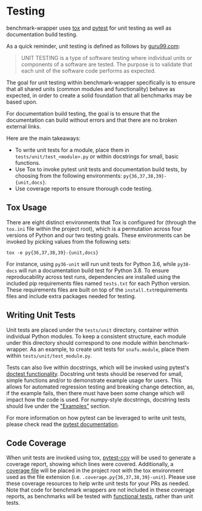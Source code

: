 # Testing

benchmark-wrapper uses [tox](https://pypi.org/project/tox/) and [pytest](https://docs.pytest.org/en/6.2.x/) for unit testing as well as documentation build testing.

As a quick reminder, unit testing is defined as follows by [guru99.com](https://www.guru99.com/unit-testing-guide.html):

> UNIT TESTING is a type of software testing where individual units or components of a software are tested. The purpose is to validate that each unit of the software code performs as expected.

The goal for unit testing within benchmark-wrapper specifically is to ensure that all shared units (common modules and functionality) behave as expected, in order to create a solid foundation that all benchmarks may be based upon.

For documentation build testing, the goal is to ensure that the documentation can build without errors and that there are no broken external links.

Here are the main takeaways:

* To write unit tests for a module, place them in ``tests/unit/test_<module>.py`` or within docstrings for small, basic functions.
* Use Tox to invoke pytest unit tests and documentation build tests, by choosing from the following environments: ``py{36,37,38,39}-{unit,docs}``.
* Use coverage reports to ensure thorough code testing.

## Tox Usage

There are eight distinct environments that Tox is configured for (through the ``tox.ini`` file within the project root), which is a permutation across four versions of Python and our two testing goals. These environments can be invoked by picking values from the following sets:

``tox -e py{36,37,38,39}-{unit,docs}``

For instance, using ``py36-unit`` will run unit tests for Python 3.6, while ``py38-docs`` will run a documentation build test for Python 3.8. To ensure reproducability across test runs, dependencies are installed using the included pip requirements files named ``tests.txt`` for each Python version. These requirements files are built on top of the ``install.txt``requirements files and include extra packages needed for testing.


## Writing Unit Tests

Unit tests are placed under the ``tests/unit`` directory, container within individual Python modules. To keep a consistent structure, each module under this directory should correspond to one module within benchmark-wrapper. As an example, to create unit tests for ``snafu.module``, place them within ``tests/unit/test_module.py``.

Tests can also live within docstrings, which will be invoked using pytest's [doctest functionality](https://docs.pytest.org/en/6.2.x/doctest.html). Docstring unit tests should be reserved for small, simple functions and/or to demonstrate example usage for users. This allows for automated regression testing and breaking change detection, as, if the example fails, then there must have been some change which will impact how the code is used. For numpy-style docstrings, docstring tests should live under the ["Examples"](https://numpydoc.readthedocs.io/en/latest/format.html#examples) section.

For more information on how pytest can be leveraged to write unit tests, please check read the [pytest documentation](https://docs.pytest.org/en/6.2.x/example/index.html).

## Code Coverage

When unit tests are invoked using tox, [pytest-cov](https://pytest-cov.readthedocs.io/en/latest/readme.html) will be used to generate a coverage report, showing which lines were covered. Additionally, a [coverage file](https://coverage.readthedocs.io/en/coverage-5.5/) will be placed in the project root with the tox environment used as the file extension (i.e. ``.coverage.py{36,37,38,39}-unit``). Please use these coverage resources to help write unit tests for your PRs as needed. Note that code for benchmark wrappers are not included in these coverage reports, as benchmarks will be tested with [functional tests](https://www.guru99.com/functional-testing.html), rather than unit tests.
